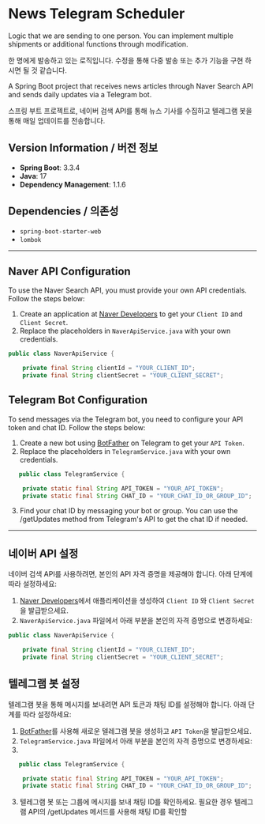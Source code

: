 # News Telegram Scheduler

Logic that we are sending to one person. You can implement multiple shipments or additional functions through modification. 

한 명에게 발송하고 있는 로직입니다. 수정을 통해 다중 발송 또는 추가 기능을 구현 하시면 될 것 같습니다.

A Spring Boot project that receives news articles through Naver Search API and sends daily updates via a Telegram bot.

스프링 부트 프로젝트로, 네이버 검색 API를 통해 뉴스 기사를 수집하고 텔레그램 봇을 통해 매일 업데이트를 전송합니다.

## Version Information / 버전 정보

- **Spring Boot**: 3.3.4
- **Java**: 17
- **Dependency Management**: 1.1.6

## Dependencies / 의존성

- `spring-boot-starter-web`
- `lombok`

---

## Naver API Configuration

To use the Naver Search API, you must provide your own API credentials. Follow the steps below:

1. Create an application at [Naver Developers](https://developers.naver.com/products/service-api/datalab/datalab.md) to
   get your `Client ID` and `Client Secret`.
2. Replace the placeholders in `NaverApiService.java` with your own credentials.

```java
public class NaverApiService {

    private final String clientId = "YOUR_CLIENT_ID";
    private final String clientSecret = "YOUR_CLIENT_SECRET";
```

## Telegram Bot Configuration

To send messages via the Telegram bot, you need to configure your API token and chat ID. Follow the steps below:

1. Create a new bot using [BotFather](https://t.me/BotFather) on Telegram to get your `API Token`.
2. Replace the placeholders in `TelegramService.java` with your own credentials.

```java
   public class TelegramService {

    private static final String API_TOKEN = "YOUR_API_TOKEN";
    private static final String CHAT_ID = "YOUR_CHAT_ID_OR_GROUP_ID";
```

3. Find your chat ID by messaging your bot or group. You can use the /getUpdates method from Telegram's API to get the
   chat ID if needed.

---

## 네이버 API 설정

네이버 검색 API를 사용하려면, 본인의 API 자격 증명을 제공해야 합니다. 아래 단계에 따라 설정하세요:

1. [Naver Developers](https://developers.naver.com/products/service-api/datalab/datalab.md)에서 애플리케이션을 생성하여 `Client ID`
   와 `Client Secret`을 발급받으세요.
2. `NaverApiService.java` 파일에서 아래 부분을 본인의 자격 증명으로 변경하세요:

```java
public class NaverApiService {

    private final String clientId = "YOUR_CLIENT_ID";
    private final String clientSecret = "YOUR_CLIENT_SECRET";
```

## 텔레그램 봇 설정

텔레그램 봇을 통해 메시지를 보내려면 API 토큰과 채팅 ID를 설정해야 합니다. 아래 단계를 따라 설정하세요:

1. [BotFather](https://t.me/BotFather)를 사용해 새로운 텔레그램 봇을 생성하고 `API Token`을 발급받으세요.
2. `TelegramService.java` 파일에서 아래 부분을 본인의 자격 증명으로 변경하세요:
3.

```java
   public class TelegramService {

    private static final String API_TOKEN = "YOUR_API_TOKEN";
    private static final String CHAT_ID = "YOUR_CHAT_ID_OR_GROUP_ID";
```

3. 텔레그램 봇 또는 그룹에 메시지를 보내 채팅 ID를 확인하세요. 필요한 경우 텔레그램 API의 /getUpdates 메서드를 사용해 채팅 ID를 확인할 